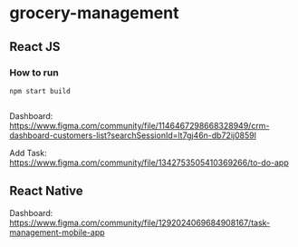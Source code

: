 # grocery-management

## React JS

### How to run

```
npm start build
```
```npm start
```

Dashboard: https://www.figma.com/community/file/1146467298668328949/crm-dashboard-customers-list?searchSessionId=lt7gj46n-db72ij0859l

Add Task: https://www.figma.com/community/file/1342753505410369266/to-do-app

## React Native

Dashboard: https://www.figma.com/community/file/1292024069684908167/task-management-mobile-app
